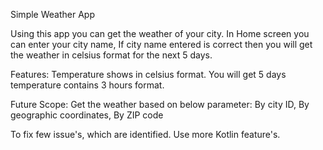 Simple Weather App

Using this app you can get the weather of your city. In Home screen you can enter your city name, If city name entered is correct then you will get the weather in celsius format for the next 5 days.

Features:
Temperature shows in celsius format.
You will get 5 days temperature contains 3 hours format.


Future  Scope:
Get the weather based on below parameter:
By city ID, By geographic coordinates, By ZIP code

To fix few issue's, which are identified.
Use more Kotlin feature's.


